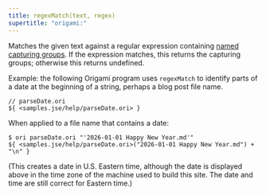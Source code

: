 ```yaml
---
title: regexMatch(text, regex)
supertitle: "origami:"
---
```


Matches the given text against a regular expression containing [named capturing groups](https://developer.mozilla.org/en-US/docs/Web/JavaScript/Reference/Regular_expressions/Named_capturing_group). If the expression matches, this returns the capturing groups; otherwise this returns undefined.

Example: the following Origami program uses `regexMatch` to identify parts of a date at the beginning of a string, perhaps a blog post file name.

```ori
// parseDate.ori
${ <samples.jse/help/parseDate.ori> }
```

When applied to a file name that contains a date:

```console
$ ori parseDate.ori "'2026-01-01 Happy New Year.md'"
${ <samples.jse/help/parseDate.ori>("2026-01-01 Happy New Year.md") + "\n" }
```

(This creates a date in U.S. Eastern time, although the date is displayed above in the time zone of the machine used to build this site. The date and time are still correct for Eastern time.)
